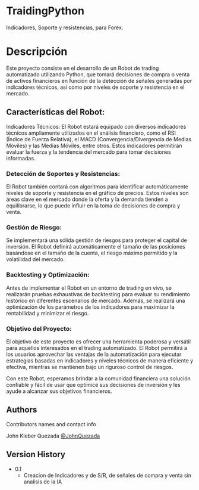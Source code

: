 # TraidingPython
Indicadores, Soporte y resistencias, para Forex.

# Descripción

Este proyecto consiste en el desarrollo de un Robot de trading automatizado utilizando Python, que tomará decisiones de compra o venta de activos financieros en función de la detección de señales generadas por indicadores técnicos, así como por niveles de soporte y resistencia en el mercado.

## Características del Robot:

Indicadores Técnicos: El Robot estará equipado con diversos indicadores técnicos ampliamente utilizados en el análisis financiero, como el RSI (Índice de Fuerza Relativa), el MACD (Convergencia/Divergencia de Medias Móviles) y las Medias Móviles, entre otros. Estos indicadores permitirán evaluar la fuerza y la tendencia del mercado para tomar decisiones informadas.

### Detección de Soportes y Resistencias: 
El Robot también contará con algoritmos para identificar automáticamente niveles de soporte y resistencia en el gráfico de precios. Estos niveles son áreas clave en el mercado donde la oferta y la demanda tienden a equilibrarse, lo que puede influir en la toma de decisiones de compra y venta.

### Gestión de Riesgo: 
Se implementará una sólida gestión de riesgos para proteger el capital de inversión. El Robot definirá automáticamente el tamaño de las posiciones basándose en el tamaño de la cuenta, el riesgo máximo permitido y la volatilidad del mercado.

### Backtesting y Optimización: 
Antes de implementar el Robot en un entorno de trading en vivo, se realizarán pruebas exhaustivas de backtesting para evaluar su rendimiento histórico en diferentes escenarios de mercado. Además, se realizará una optimización de los parámetros de los indicadores para maximizar la rentabilidad y minimizar el riesgo.

### Objetivo del Proyecto:

El objetivo de este proyecto es ofrecer una herramienta poderosa y versátil para aquellos interesados en el trading automatizado. El Robot permitirá a los usuarios aprovechar las ventajas de la automatización para ejecutar estrategias basadas en indicadores y niveles técnicos de manera eficiente y efectiva, mientras se mantienen bajo un riguroso control de riesgos.

Con este Robot, esperamos brindar a la comunidad financiera una solución confiable y fácil de usar que optimice sus decisiones de inversión y les ayude a alcanzar sus objetivos financieros.


## Authors

Contributors names and contact info

John Kleber Quezada
[@JohnQuezada](https://www.linkedin.com/in/john-kleber-quezada-huayamave-42738520)

## Version History

* 0.1
    * Creacion de Indicadores y de S/R, de señales de compra y venta sin analisis de la IA